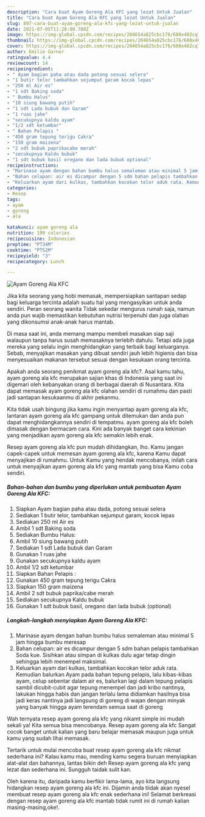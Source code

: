 ```yaml
---
description: "Cara buat Ayam Goreng Ala KFC yang lezat Untuk Jualan"
title: "Cara buat Ayam Goreng Ala KFC yang lezat Untuk Jualan"
slug: 897-cara-buat-ayam-goreng-ala-kfc-yang-lezat-untuk-jualan
date: 2021-07-05T11:28:00.780Z
image: https://img-global.cpcdn.com/recipes/204654a825cbc176/680x482cq70/ayam-goreng-ala-kfc-foto-resep-utama.jpg
thumbnail: https://img-global.cpcdn.com/recipes/204654a825cbc176/680x482cq70/ayam-goreng-ala-kfc-foto-resep-utama.jpg
cover: https://img-global.cpcdn.com/recipes/204654a825cbc176/680x482cq70/ayam-goreng-ala-kfc-foto-resep-utama.jpg
author: Emilie Garner
ratingvalue: 4.4
reviewcount: 14
recipeingredient:
- " Ayam bagian paha atau dada potong sesuai selera"
- "1 butir telor tambahkan sejumput garam kocok lepas"
- "250 ml Air es"
- "1 sdt Baking soda"
- " Bumbu Halus"
- "10 siung bawang putih"
- "1 sdt Lada bubuk dan Garam"
- "1 ruas jahe"
- "secukupnya kaldu ayam"
- "1/2 sdt ketumbar"
- " Bahan Pelapis "
- "450 gram tepung terigu Cakra"
- "150 gram maizena"
- "2 sdt bubuk paprikacabe merah"
- "secukupnya Kaldu bubuk"
- "1 sdt bubuk basil oregano dan lada bubuk optional"
recipeinstructions:
- "Marinase ayam dengan bahan bumbu halus semaleman atau minimal 5 jam hingga bumbu meresap"
- "Bahan celupan: air es dicampur dengan 5 sdm bahan pelapis tambahkan Soda kue. Sisihkan atau simpan di kulkas dulu agar tetap dingin sehingga lebih menempel maksimal."
- "Keluarkan ayam dari kulkas, tambahkan kocokan telor aduk rata. Kemudian balurkan Ayam pada bahan tepung pelapis, lalu kibas-kibas ayam, celup sebentar dalam air es, balurkan lagi dalam tepung pelapis sambil dicubit-cubit agar tepung menempel dan jadi kribo nantinya, lakukan hingga habis dan jangan terlalu lama didiamkan hasilnya bisa jadi keras nantinya jadi langsung di goreng di wajan dengan minyak yang banyak hingga ayam terendam semua saat di goreng"
categories:
- Resep
tags:
- ayam
- goreng
- ala

katakunci: ayam goreng ala 
nutrition: 199 calories
recipecuisine: Indonesian
preptime: "PT34M"
cooktime: "PT52M"
recipeyield: "3"
recipecategory: Lunch

---
```



![Ayam Goreng Ala KFC](https://img-global.cpcdn.com/recipes/204654a825cbc176/680x482cq70/ayam-goreng-ala-kfc-foto-resep-utama.jpg)

Jika kita seorang yang hobi memasak, mempersiapkan santapan sedap bagi keluarga tercinta adalah suatu hal yang mengasyikan untuk anda sendiri. Peran seorang  wanita Tidak sekedar mengurus rumah saja, namun anda pun wajib memastikan kebutuhan nutrisi terpenuhi dan juga olahan yang dikonsumsi anak-anak harus mantab.

Di masa  saat ini, anda memang mampu membeli masakan siap saji walaupun tanpa harus susah memasaknya terlebih dahulu. Tetapi ada juga mereka yang selalu ingin menghidangkan yang terbaik bagi keluarganya. Sebab, menyajikan masakan yang dibuat sendiri jauh lebih higienis dan bisa menyesuaikan makanan tersebut sesuai dengan kesukaan orang tercinta. 



Apakah anda seorang penikmat ayam goreng ala kfc?. Asal kamu tahu, ayam goreng ala kfc merupakan sajian khas di Indonesia yang saat ini digemari oleh kebanyakan orang di berbagai daerah di Nusantara. Kita dapat memasak ayam goreng ala kfc olahan sendiri di rumahmu dan pasti jadi santapan kesukaanmu di akhir pekanmu.

Kita tidak usah bingung jika kamu ingin menyantap ayam goreng ala kfc, lantaran ayam goreng ala kfc gampang untuk ditemukan dan anda pun dapat menghidangkannya sendiri di tempatmu. ayam goreng ala kfc boleh dimasak dengan bermacam cara. Kini ada banyak banget cara kekinian yang menjadikan ayam goreng ala kfc semakin lebih enak.

Resep ayam goreng ala kfc pun mudah dihidangkan, lho. Kamu jangan capek-capek untuk memesan ayam goreng ala kfc, karena Kamu dapat menyajikan di rumahmu. Untuk Kamu yang hendak mencobanya, inilah cara untuk menyajikan ayam goreng ala kfc yang mantab yang bisa Kamu coba sendiri.

<!--inarticleads1-->

##### Bahan-bahan dan bumbu yang diperlukan untuk pembuatan Ayam Goreng Ala KFC:

1. Siapkan  Ayam bagian paha atau dada, potong sesuai selera
1. Sediakan 1 butir telor, tambahkan sejumput garam, kocok lepas
1. Sediakan 250 ml Air es
1. Ambil 1 sdt Baking soda
1. Sediakan  Bumbu Halus:
1. Ambil 10 siung bawang putih
1. Sediakan 1 sdt Lada bubuk dan Garam
1. Gunakan 1 ruas jahe
1. Gunakan secukupnya kaldu ayam
1. Ambil 1/2 sdt ketumbar
1. Siapkan  Bahan Pelapis :
1. Gunakan 450 gram tepung terigu Cakra
1. Siapkan 150 gram maizena
1. Ambil 2 sdt bubuk paprika/cabe merah
1. Sediakan secukupnya Kaldu bubuk
1. Gunakan 1 sdt bubuk basil, oregano dan lada bubuk (optional)




<!--inarticleads2-->

##### Langkah-langkah menyiapkan Ayam Goreng Ala KFC:

1. Marinase ayam dengan bahan bumbu halus semaleman atau minimal 5 jam hingga bumbu meresap
1. Bahan celupan: air es dicampur dengan 5 sdm bahan pelapis tambahkan Soda kue. Sisihkan atau simpan di kulkas dulu agar tetap dingin sehingga lebih menempel maksimal.
1. Keluarkan ayam dari kulkas, tambahkan kocokan telor aduk rata. Kemudian balurkan Ayam pada bahan tepung pelapis, lalu kibas-kibas ayam, celup sebentar dalam air es, balurkan lagi dalam tepung pelapis sambil dicubit-cubit agar tepung menempel dan jadi kribo nantinya, lakukan hingga habis dan jangan terlalu lama didiamkan hasilnya bisa jadi keras nantinya jadi langsung di goreng di wajan dengan minyak yang banyak hingga ayam terendam semua saat di goreng




Wah ternyata resep ayam goreng ala kfc yang nikamt simple ini mudah sekali ya! Kita semua bisa mencobanya. Resep ayam goreng ala kfc Sangat cocok banget untuk kalian yang baru belajar memasak maupun juga untuk kamu yang sudah lihai memasak.

Tertarik untuk mulai mencoba buat resep ayam goreng ala kfc nikmat sederhana ini? Kalau kamu mau, mending kamu segera buruan menyiapkan alat-alat dan bahannya, lantas bikin deh Resep ayam goreng ala kfc yang lezat dan sederhana ini. Sungguh taidak sulit kan. 

Oleh karena itu, daripada kamu berfikir lama-lama, ayo kita langsung hidangkan resep ayam goreng ala kfc ini. Dijamin anda tiidak akan nyesel membuat resep ayam goreng ala kfc enak sederhana ini! Selamat berkreasi dengan resep ayam goreng ala kfc mantab tidak rumit ini di rumah kalian masing-masing,oke!.

